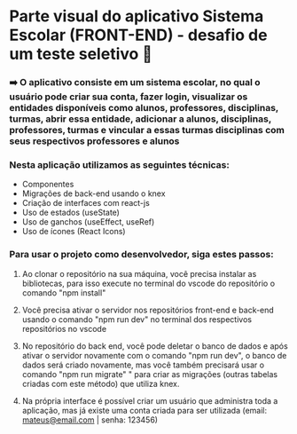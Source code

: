 # Parte visual do aplicativo Sistema Escolar (FRONT-END) - desafio de um teste seletivo 🚀

### ➡️ O aplicativo consiste em um sistema escolar, no qual o usuário pode criar sua conta, fazer login, visualizar os entidades disponíveis como alunos, professores, disciplinas, turmas, abrir essa entidade, adicionar a alunos, disciplinas, professores, turmas e vincular a essas turmas disciplinas com seus respectivos professores e alunos

### Nesta aplicação utilizamos as seguintes técnicas:

- Componentes
- Migrações de back-end usando o knex
- Criação de interfaces com react-js
- Uso de estados (useState)
- Uso de ganchos (useEffect, useRef)
- Uso de ícones (React Icons)

### Para usar o projeto como desenvolvedor, siga estes passos:

1. Ao clonar o repositório na sua máquina, você precisa instalar as bibliotecas, para isso execute no terminal do vscode do repositório o comando "npm install"

2. Você precisa ativar o servidor nos repositórios front-end e back-end usando o comando "npm run dev" no terminal dos respectivos repositórios no vscode

3. No repositório do back end, você pode deletar o banco de dados e após ativar o servidor novamente com o comando "npm run dev", o banco de dados será criado novamente, mas você também precisará usar o comando "npm run migrate" " para criar as migrações (outras tabelas criadas com este método) que utiliza knex.

4. Na própria interface é possível criar um usuário que administra toda a aplicação, mas já existe uma conta criada para ser utilizada (email: mateus@email.com | senha: 123456)
